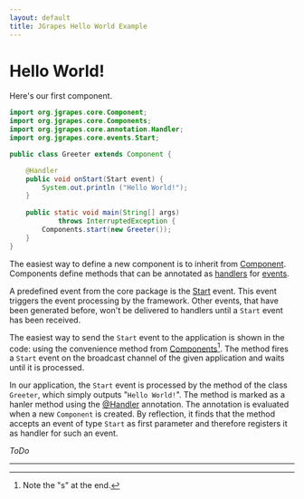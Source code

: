 ```yaml
---
layout: default
title: JGrapes Hello World Example
---
```


Hello World!
============

Here's our first component. 

```java
import org.jgrapes.core.Component;
import org.jgrapes.core.Components;
import org.jgrapes.core.annotation.Handler;
import org.jgrapes.core.events.Start;

public class Greeter extends Component {

    @Handler
    public void onStart(Start event) {
        System.out.println ("Hello World!");
    }
    
    public static void main(String[] args) 
            throws InterruptedException {
        Components.start(new Greeter());
    }
}
```

The easiest way to define a new component is to inherit from
[Component](latest-release/javadoc/index.html?org/jgrapes/core/Component.html).
Components define methods that can be annotated as
[handlers](latest-release/javadoc/index.html?org/jgrapes/core/annotation/Handler.html)
for
[events](latest-release/javadoc/index.html?org/jgrapes/core/Event.html).

A predefined event from the core package is the
[Start](latest-release/javadoc/index.html?org/jgrapes/core/events/Start.html)
event. This event triggers the event processing by the framework. Other
events, that have been generated before, won't be delivered to handlers
until a `Start` event has been received.

The easiest way to send the `Start` event to the application is shown
in the code: using the convenience method from
[Components](latest-release/javadoc/index.html?org/jgrapes/core/Components.html)[^finalS].
The method fires a `Start` event on the broadcast channel of the given 
application and waits until it is processed. 

[^finalS]: Note the "s" at the end.

In our application, the `Start` event is processed by the method 
of the class `Greeter`, which simply outputs "`Hello World!`". The method
is marked as a hanler method using the 
[@Handler](latest-release/javadoc/index.html?org/jgrapes/core/annotation/Handler.html)
annotation. The annotation is evaluated when a new `Component` is created.
By reflection, it finds that the method accepts an event of type `Start`
as first parameter and therefore registers it as handler for such an
event. 

*ToDo*

---
